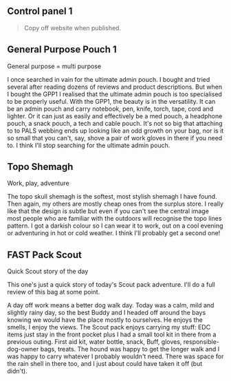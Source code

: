 ---
---
## Control panel 1
>Copy off website when published.

## General Purpose Pouch 1
General purpose = multi purpose

I once searched in vain for the ultimate admin pouch. I bought and tried several after reading dozens of reviews and product descriptions. But when I bought the GPP1 I realised that the ultimate admin pouch is too specialised to be properly useful. With the GPP1, the beauty is in the versatility. It can be an admin pouch and carry notebook, pen, knife, torch, tape, cord and lighter. Or it can just as easily and effectively be a med pouch, a headphone pouch, a snack pouch, a tech and cable pouch. It's not so big that attaching to to PALS webbing ends up looking like an odd growth on your bag, nor is it so small that you can't, say, shove a pair of work gloves in there if you need to. I think I'll stop searching for the ultimate admin pouch.

## Topo Shemagh
Work, play, adventure

The topo skull shemagh is the softest, most stylish shemagh I have found. Then again, my others are mostly cheap ones from the surplus store. I really like that the design is subtle but even if you can't see the central image most people who are familiar with the outdoors will recognise the topo lines pattern. I got a darkish colour so I can wear it to work, out on a cool evening or adventuring in hot or cold weather. I think I'll probably get a second one!

## FAST Pack Scout
Quick Scout story of the day

This one's just a quick story of today's Scout pack adventure. I'll do a full review of this bag at some point.

A day off work means a better dog walk day. Today was a calm, mild and slightly rainy day, so the best Buddy and I headed off around the bays knowing we would have the place mostly to ourselves. He enjoys the smells, I enjoy the views. The Scout pack enjoys carrying my stuff: EDC items just stay in the front pocket plus I had a small tool kit in there from a previous outing. First aid kit, water bottle, snack, Buff, gloves, responsible-dog-owner bags, treats. The hound was happy to get the longer walk and I was happy to carry whatever I probably wouldn't need. There was space for the rain shell in there too, and I just about could have taken it off (but didn't).
